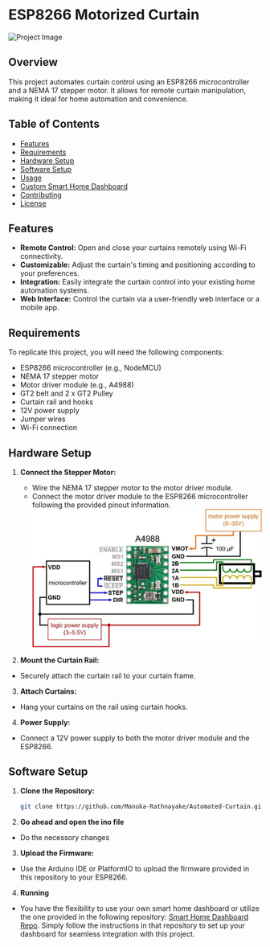 # ESP8266 Motorized Curtain

![Project Image](Pictures/Screenshot1)

## Overview

This project automates curtain control using an ESP8266 microcontroller and a NEMA 17 stepper motor. It allows for remote curtain manipulation, making it ideal for home automation and convenience.

## Table of Contents

- [Features](#features)
- [Requirements](#requirements)
- [Hardware Setup](#hardware-setup)
- [Software Setup](#software-setup)
- [Usage](#usage)
- [Custom Smart Home Dashboard](#custom-smart-home-dashboard)
- [Contributing](#contributing)
- [License](#license)

## Features

- **Remote Control:** Open and close your curtains remotely using Wi-Fi connectivity.
- **Customizable:** Adjust the curtain's timing and positioning according to your preferences.
- **Integration:** Easily integrate the curtain control into your existing home automation systems.
- **Web Interface:** Control the curtain via a user-friendly web interface or a mobile app.

## Requirements

To replicate this project, you will need the following components:

- ESP8266 microcontroller (e.g., NodeMCU)
- NEMA 17 stepper motor
- Motor driver module (e.g., A4988)
- GT2 belt and 2 x GT2 Pulley
- Curtain rail and hooks
- 12V power supply
- Jumper wires
- Wi-Fi connection

## Hardware Setup

1. **Connect the Stepper Motor:**
   - Wire the NEMA 17 stepper motor to the motor driver module.
   - Connect the motor driver module to the ESP8266 microcontroller following the provided pinout information.
    ![Alt Text](Pictures/connection.jpeg)


2. **Mount the Curtain Rail:**
- Securely attach the curtain rail to your curtain frame.

3. **Attach Curtains:**
- Hang your curtains on the rail using curtain hooks.

4. **Power Supply:**
- Connect a 12V power supply to both the motor driver module and the ESP8266.

## Software Setup

1. **Clone the Repository:**
   ```bash 
   git clone https://github.com/Manuka-Rathnayake/Automated-Curtain.git
2. **Go ahead and open the ino file**
- Do the necessory changes 
3. **Upload the Firmware:**
- Use the Arduino IDE or PlatformIO to upload the firmware provided in this repository to your ESP8266.
4. **Running**
- You have the flexibility to use your own smart home dashboard or utilize the one provided in the following repository: [Smart Home Dashboard Repo](https://github.com/Manuka-Rathnayake/Smart-home-dashboard.git). Simply follow the instructions in that repository to set up your dashboard for seamless integration with this project.

